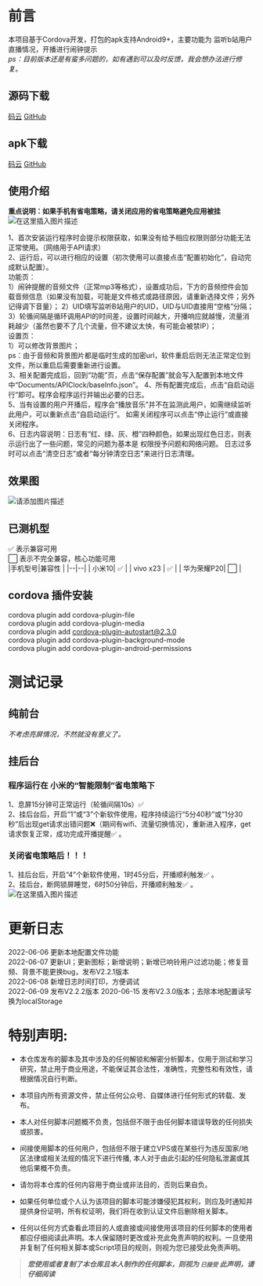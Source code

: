 ﻿# 前言

本项目基于Cordova开发，打包的apk支持Android9+，主要功能为 监听b站用户直播情况，开播进行闹钟提示  
*ps：目前版本还是有蛮多问题的，如有遇到可以及时反馈，我会想办法进行修复。*  
## 源码下载
[码云](https://gitee.com/ikaros-521/API-Clock) [GitHub](https://github.com/Ikaros-521/API-Clock)
## apk下载
[码云](https://gitee.com/ikaros-521/API-Clock/releases/v2.2.1) [GitHub](https://github.com/Ikaros-521/API-Clock/releases)
## 使用介绍
**重点说明：如果手机有省电策略，请关闭应用的省电策略避免应用被挂**
![在这里插入图片描述](https://img-blog.csdnimg.cn/2ee3b91f076741d68197329b5b1a66a0.png)


1、首次安装运行程序时会提示权限获取，如果没有给予相应权限则部分功能无法正常使用。（网络用于API请求）  
2、运行后，可以进行相应的设置（初次使用可以直接点击“配置初始化”，自动完成默认配置）。  
功能页：  
1）闹钟提醒的音频文件（正常mp3等格式），设置成功后，下方的音频控件会加载音频信息（如果没有加载，可能是文件格式或路径原因，请重新选择文件；另外记得调下音量）；
2）UID填写监听B站用户的UID，UID与UID直接用“空格”分隔；  
3）轮循间隔是循环调用API的时间差，设置时间越大，开播响应就越慢，流量消耗越少（虽然也要不了几个流量，但不建议太快，有可能会被禁IP）；  
设置页：  
1）可以修改背景图片；  
ps：由于音频和背景图片都是临时生成的加密url，软件重启后则无法正常定位到文件，所以重启后需要重新进行设置。  
3、相关配置完成后，回到“功能”页，点击“保存配置”就会写入配置到本地文件中“Documents/APIClock/baseInfo.json”。
4、所有配置完成后，点击“自启动运行”即可。程序会程序运行并输出必要的日志。  
5、当有设置的用户开播后，程序会“播放音乐”并不在监测此用户，如需继续监听此用户，可以重新点击“自启动运行”。
如需关闭程序可以点击“停止运行”或直接关闭程序。  
6、日志内容说明：日志有“红、绿、灰、橙”四种颜色，如果出现红色日志，则表示运行出了一些问题，常见的问题为基本是 权限授予问题和网络问题。
日志过多时可以点击“清空日志”或者“每分钟清空日志”来进行日志清理。  
  

## 效果图
![请添加图片描述](https://img-blog.csdnimg.cn/62cc7f8daf7547c491e4b3b92856e7dd.png)

## 已测机型
✅ 表示兼容可用  
⬜️ 表示不完全兼容，核心功能可用  
|手机型号|兼容性  |
|--|--|
| 小米10| ✅ |
| vivo x23 | ✅ |
| 华为荣耀P20| ⬜️ |

## cordova 插件安装

cordova plugin add cordova-plugin-file  
cordova plugin add cordova-plugin-media  
cordova plugin add cordova-plugin-autostart@2.3.0  
cordova plugin add cordova-plugin-background-mode  
cordova plugin add cordova-plugin-android-permissions  

# 测试记录
## 纯前台
*不考虑亮屏情况，不然就没有意义了。*

## 挂后台
### 程序运行在 小米的“智能限制”省电策略下
1、息屏15分钟可正常运行（轮循间隔10s）✅   
2、挂后台后，开启“1”或“3”个新软件使用，程序持续运行“5分40秒”或“1分30秒”后出现get请求出错问题❌（期间有wifi、流量切换情况），重新进入程序，get请求恢复正常，成功完成开播提醒✅ 。  
### 关闭省电策略后！！！
1、挂后台后，开启“4”个新软件使用，1时45分后，开播顺利触发✅ 。  
2、挂后台，断网锁屏睡觉，6时50分钟后，开播顺利触发✅ 。  
![在这里插入图片描述](https://img-blog.csdnimg.cn/d249c2f338754cfbabbe6493e4a80b41.png)
# 更新日志

2022-06-06  更新本地配置文件功能  
2022-06-07  更新UI；更新图标；新增说明；新增已响铃用户过滤功能；修复音频、背景不能更换bug，发布V2.2.1版本  
2022-06-08  新增日志时间打印，方便调试  
2022-06-09  发布V2.2.2版本 
2020-06-15  发布V2.3.0版本；去除本地配置读写换为localStorage 

# 特别声明:

- 本仓库发布的脚本及其中涉及的任何解锁和解密分析脚本，仅用于测试和学习研究，禁止用于商业用途，不能保证其合法性，准确性，完整性和有效性，请根据情况自行判断。

- 本项目内所有资源文件，禁止任何公众号、自媒体进行任何形式的转载、发布。

- 本人对任何脚本问题概不负责，包括但不限于由任何脚本错误导致的任何损失或损害。

- 间接使用脚本的任何用户，包括但不限于建立VPS或在某些行为违反国家/地区法律或相关法规的情况下进行传播, 本人对于由此引起的任何隐私泄漏或其他后果概不负责。

- 请勿将本仓库的任何内容用于商业或非法目的，否则后果自负。

- 如果任何单位或个人认为该项目的脚本可能涉嫌侵犯其权利，则应及时通知并提供身份证明，所有权证明，我们将在收到认证文件后删除相关脚本。

- 任何以任何方式查看此项目的人或直接或间接使用该项目的任何脚本的使用者都应仔细阅读此声明。本人保留随时更改或补充此免责声明的权利。一旦使用并复制了任何相关脚本或Script项目的规则，则视为您已接受此免责声明。


> ***您使用或者复制了本仓库且本人制作的任何脚本，则视为 `已接受` 此声明，请仔细阅读***
